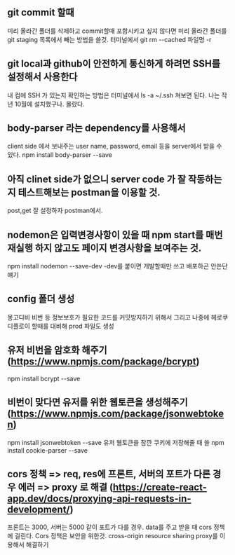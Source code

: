 ## git commit 할때
미리 올라간 폴더를 삭제하고 commit할때 포함시키고 싶지 않다면
미리 올라간 폴더를 git staging 목록에서 빼는 방법을 쓸것. 
터미널에서 git rm --cached 파일명 -r

## git local과 github이 안전하게 통신하게 하려면 SSH를 설정해서 사용한다
내 컴에 SSH 가 있는지 확인하는 방법은 터미널에서  ls -a ~/.ssh 쳐보면 된다.
나는 작년 10월에 설치했구나. 몰랐다.


## body-parser 라는 dependency를 사용해서 
client side 에서 보내주는  user name, password, email 등을 server에서 받을 수 있다.
npm install body-parser --save

## 아직 clinet side가 없으니 server code 가 잘 작동하는지 테스트해보는 postman을 이용할 것.
post,get 잘 설정하자 postman에서.

## nodemon은 입력변경사항이 있을 때 npm start를 매번 재실행 하지 않고도  페이지 변경사항을 보여주는 것.
npm install nodemon --save-dev 
-dev를 붙이면 개발할때만 쓰고 배포하곤 안쓴단얘기

## config 폴더 생성
몽고디비 비번 등 정보보호가 필요한 코드를 커밋방지하기 위해서
그리고 나중에 헤로쿠 디플로이 할때를 대비해 prod 파일도 생성

## 유저 비번을 암호화 해주기 (https://www.npmjs.com/package/bcrypt)
npm install bcrypt --save

## 비번이 맞다면 유저를 위한 웹토큰을 생성해주기 (https://www.npmjs.com/package/jsonwebtoken)
npm install jsonwebtoken --save
유저 웹토큰을 잠깐 쿠키에 저장해줄 때 쓸
npm install cookie-parser --save

## cors 정책 => req, res에 프론트, 서버의 포트가 다른 경우 에러 => proxy 로 해결 (https://create-react-app.dev/docs/proxying-api-requests-in-development/)
프론트는 3000, 서버는 5000 같이 포트가 다를 경우.  data를 주고 받을 때 cors 정책에 걸린다.
Cors 정책은 보안을 위한것. cross-origin resource sharing
proxy를 이용해서 해결하기
